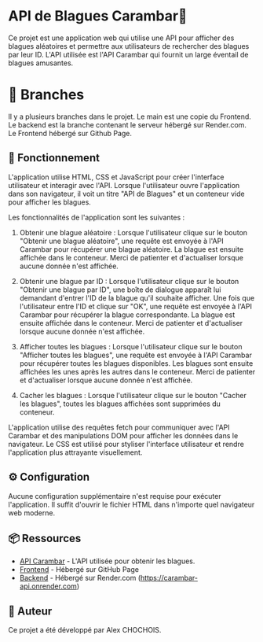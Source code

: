 # API de Blagues Carambar🍬

Ce projet est une application web qui utilise une API pour afficher des blagues aléatoires et permettre aux utilisateurs de rechercher des blagues par leur ID. L'API utilisée est l'API Carambar qui fournit un large éventail de blagues amusantes.

# 🌿 Branches

Il y a plusieurs branches dans le projet. Le main est une copie du Frontend.
Le backend est la branche contenant le serveur hébergé sur Render.com.
Le Frontend hébergé sur Github Page.

## 📃 Fonctionnement

L'application utilise HTML, CSS et JavaScript pour créer l'interface utilisateur et interagir avec l'API. Lorsque l'utilisateur ouvre l'application dans son navigateur, il voit un titre "API de Blagues" et un conteneur vide pour afficher les blagues.

Les fonctionnalités de l'application sont les suivantes :

1. Obtenir une blague aléatoire : Lorsque l'utilisateur clique sur le bouton "Obtenir une blague aléatoire", une requête est envoyée à l'API Carambar pour récupérer une blague aléatoire. La blague est ensuite affichée dans le conteneur. Merci de patienter et d'actualiser lorsque aucune donnée n'est affichée.

2. Obtenir une blague par ID : Lorsque l'utilisateur clique sur le bouton "Obtenir une blague par ID", une boîte de dialogue apparaît lui demandant d'entrer l'ID de la blague qu'il souhaite afficher. Une fois que l'utilisateur entre l'ID et clique sur "OK", une requête est envoyée à l'API Carambar pour récupérer la blague correspondante. La blague est ensuite affichée dans le conteneur. Merci de patienter et d'actualiser lorsque aucune donnée n'est affichée.

3. Afficher toutes les blagues : Lorsque l'utilisateur clique sur le bouton "Afficher toutes les blagues", une requête est envoyée à l'API Carambar pour récupérer toutes les blagues disponibles. Les blagues sont ensuite affichées les unes après les autres dans le conteneur. Merci de patienter et d'actualiser lorsque aucune donnée n'est affichée.

4. Cacher les blagues : Lorsque l'utilisateur clique sur le bouton "Cacher les blagues", toutes les blagues affichées sont supprimées du conteneur.

L'application utilise des requêtes fetch pour communiquer avec l'API Carambar et des manipulations DOM pour afficher les données dans le navigateur. Le CSS est utilisé pour styliser l'interface utilisateur et rendre l'application plus attrayante visuellement.

## ⚙️ Configuration

Aucune configuration supplémentaire n'est requise pour exécuter l'application. Il suffit d'ouvrir le fichier HTML dans n'importe quel navigateur web moderne.

## 📦 Ressources

- [API Carambar](https://carambar-api.onrender.com/api/blagues) - L'API utilisée pour obtenir les blagues.
- [Frontend](https://github.com/DemonAngeX2/Carambar/tree/Frontend) - Hébergé sur GitHub Page
- [Backend](https://github.com/DemonAngeX2/Carambar/tree/Backend) - Hébergé sur Render.com (https://carambar-api.onrender.com)

## 👨 Auteur

Ce projet a été développé par Alex CHOCHOIS.
